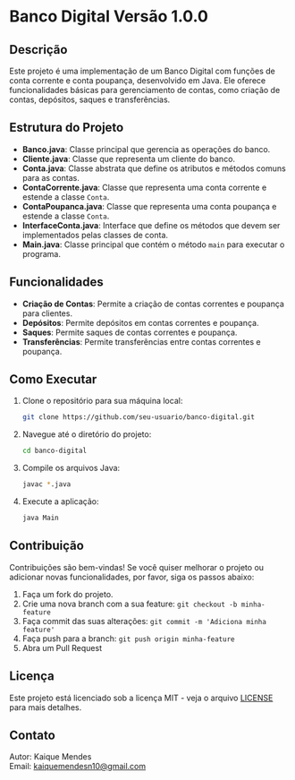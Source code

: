 # Banco Digital Versão 1.0.0

## Descrição
Este projeto é uma implementação de um Banco Digital com funções de conta corrente e conta poupança, desenvolvido em Java. Ele oferece funcionalidades básicas para gerenciamento de contas, como criação de contas, depósitos, saques e transferências.

## Estrutura do Projeto

- **Banco.java**: Classe principal que gerencia as operações do banco.
- **Cliente.java**: Classe que representa um cliente do banco.
- **Conta.java**: Classe abstrata que define os atributos e métodos comuns para as contas.
- **ContaCorrente.java**: Classe que representa uma conta corrente e estende a classe `Conta`.
- **ContaPoupanca.java**: Classe que representa uma conta poupança e estende a classe `Conta`.
- **InterfaceConta.java**: Interface que define os métodos que devem ser implementados pelas classes de conta.
- **Main.java**: Classe principal que contém o método `main` para executar o programa.

## Funcionalidades

- **Criação de Contas**: Permite a criação de contas correntes e poupança para clientes.
- **Depósitos**: Permite depósitos em contas correntes e poupança.
- **Saques**: Permite saques de contas correntes e poupança.
- **Transferências**: Permite transferências entre contas correntes e poupança.

## Como Executar

1. Clone o repositório para sua máquina local:
    ```sh
    git clone https://github.com/seu-usuario/banco-digital.git
    ```
2. Navegue até o diretório do projeto:
    ```sh
    cd banco-digital
    ```
3. Compile os arquivos Java:
    ```sh
    javac *.java
    ```
4. Execute a aplicação:
    ```sh
    java Main
    ```

## Contribuição

Contribuições são bem-vindas! Se você quiser melhorar o projeto ou adicionar novas funcionalidades, por favor, siga os passos abaixo:

1. Faça um fork do projeto.
2. Crie uma nova branch com a sua feature: `git checkout -b minha-feature`
3. Faça commit das suas alterações: `git commit -m 'Adiciona minha feature'`
4. Faça push para a branch: `git push origin minha-feature`
5. Abra um Pull Request

## Licença

Este projeto está licenciado sob a licença MIT - veja o arquivo [LICENSE](LICENSE) para mais detalhes.

## Contato

Autor: Kaique Mendes  
Email: kaiquemendesn10@gmail.com

